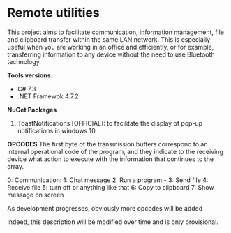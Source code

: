 # Remote utilities
This project aims to facilitate communication, information management, file and clipboard transfer within the same LAN network. This is especially useful when you are working in an office and efficiently, or for example, transferring information to any device without the need to use Bluetooth technology.

**Tools versions:**

 - C# 7.3
 - .NET Framewok 4.7.2


 

**NuGet Packages**

 1. ToastNotifications [OFFICIAL]: to facilitate the display of pop-up notifications in windows 10
 

**OPCODES**
The first byte of the transmission buffers correspond to an internal operational code of the program, and they indicate to the receiving device what action to execute with the information that continues to the array.


0: Communication:
1: Chat message
2: Run a program -
3: Send file
4: Receive file
5: turn off or anything like that
6: Copy to clipboard
7: Show message on screen

As development progresses, obviously more opcodes will be added
 
Indeed, this description will be modified over time and is only provisional.
